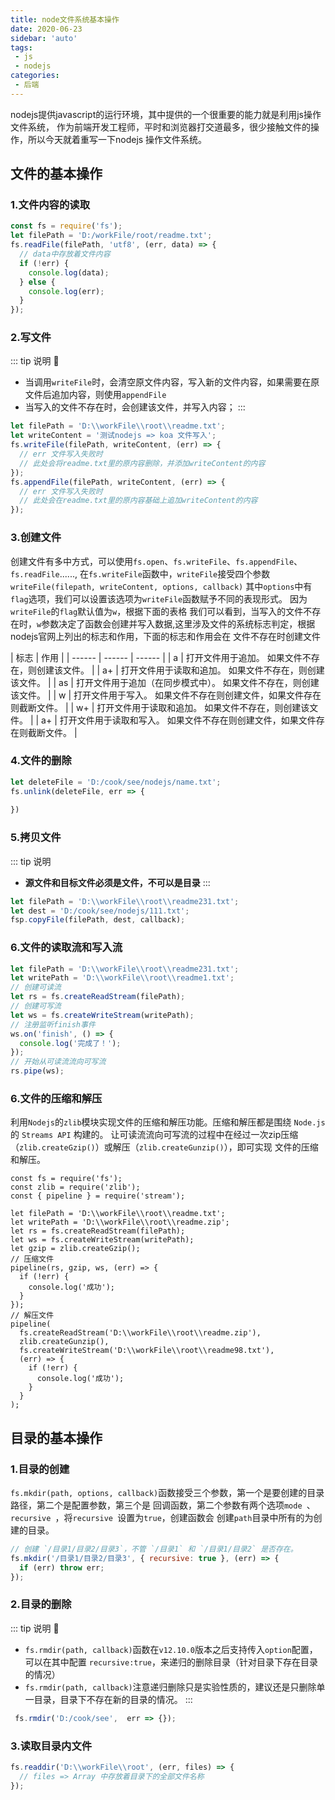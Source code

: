 ```yaml
---
title: node文件系统基本操作
date: 2020-06-23
sidebar: 'auto'
tags:
 - js
 - nodejs
categories:
 - 后端
---
```


nodejs提供javascript的运行环境，其中提供的一个很重要的能力就是利用js操作文件系统，
作为前端开发工程师，平时和浏览器打交道最多，很少接触文件的操作，所以今天就着重写一下nodejs
操作文件系统。

## 文件的基本操作

### 1.文件内容的读取
```js
const fs = require('fs');
let filePath = 'D:/workFile/root/readme.txt';
fs.readFile(filePath, 'utf8', (err, data) => {
  // data中存放着文件内容
  if (!err) {
    console.log(data);
  } else {
    console.log(err);
  }
});
```

### 2.写文件
::: tip 说明
:beginner:
* 当调用```writeFile```时，会清空原文件内容，写入新的文件内容，如果需要在原文件后追加内容，则使用```appendFile```
* 当写入的文件不存在时，会创建该文件，并写入内容；
:::

```js
let filePath = 'D:\\workFile\\root\\readme.txt';
let writeContent = '测试nodejs => koa 文件写入';
fs.writeFile(filePath, writeContent, (err) => {
  // err 文件写入失败时
  // 此处会将readme.txt里的原内容删除，并添加writeContent的内容
});
fs.appendFile(filePath, writeContent, (err) => {
  // err 文件写入失败时
  // 此处会在readme.txt里的原内容基础上追加writeContent的内容
});
```

### 3.创建文件
创建文件有多中方式，可以使用```fs.open```、```fs.writeFile```、```fs.appendFile```、```fs.readFile```......,
在```fs.writeFile```函数中，```writeFile```接受四个参数```writeFile(filepath, writeContent, options, callback)```
其中```options```中有```flag```选项，我们可以设置该选项为```writeFile```函数赋予不同的表现形式。
因为```writeFile```的```flag```默认值为```w```，根据下面的表格
我们可以看到，当写入的文件不存在时，```w```参数决定了函数会创建并写入数据,这里涉及文件的系统标志判定，根据nodejs官网上列出的标志和作用，下面的标志和作用会在
文件不存在时创建文件

| 标志 | 作用 |
| ------ | ------ | ------ |
| a | 打开文件用于追加。 如果文件不存在，则创建该文件。 |
| a+ | 打开文件用于读取和追加。 如果文件不存在，则创建该文件。 |
| as | 打开文件用于追加（在同步模式中）。 如果文件不存在，则创建该文件。 |
| w | 打开文件用于写入。 如果文件不存在则创建文件，如果文件存在则截断文件。 |
| w+ | 打开文件用于读取和追加。 如果文件不存在，则创建该文件。 |
| a+ | 打开文件用于读取和写入。 如果文件不存在则创建文件，如果文件存在则截断文件。 |

### 4.文件的删除
```js
let deleteFile = 'D:/cook/see/nodejs/name.txt';
fs.unlink(deleteFile, err => {
  
})
```

### 5.拷贝文件
::: tip 说明
* **源文件和目标文件必须是文件，不可以是目录**
:::
```js
let filePath = 'D:\\workFile\\root\\readme231.txt';
let dest = 'D:/cook/see/nodejs/111.txt';
fsp.copyFile(filePath, dest, callback);
```

### 6.文件的读取流和写入流
```js
let filePath = 'D:\\workFile\\root\\readme231.txt';
let writePath = 'D:\\workFile\\root\\readme1.txt';
// 创建可读流
let rs = fs.createReadStream(filePath);
// 创建可写流
let ws = fs.createWriteStream(writePath);
// 注册监听finish事件
ws.on('finish', () => {
  console.log('完成了！');
});
// 开始从可读流流向可写流
rs.pipe(ws);
```
### 6.文件的压缩和解压
利用```Nodejs```的```zlib```模块实现文件的压缩和解压功能。压缩和解压都是围绕 ```Node.js``` 的 ```Streams API``` 构建的。
让可读流流向可写流的过程中在经过一次zip压缩（```zlib.createGzip()```）或解压（```zlib.createGunzip()```），即可实现
文件的压缩和解压。
```js{9,11,19}
const fs = require('fs');
const zlib = require('zlib');
const { pipeline } = require('stream');

let filePath = 'D:\\workFile\\root\\readme.txt';
let writePath = 'D:\\workFile\\root\\readme.zip';
let rs = fs.createReadStream(filePath);
let ws = fs.createWriteStream(writePath);
let gzip = zlib.createGzip();
// 压缩文件
pipeline(rs, gzip, ws, (err) => {
  if (!err) {
    console.log('成功');
  }
});
// 解压文件
pipeline(
  fs.createReadStream('D:\\workFile\\root\\readme.zip'),
  zlib.createGunzip(),
  fs.createWriteStream('D:\\workFile\\root\\readme98.txt'),
  (err) => {
    if (!err) {
      console.log('成功');
    }
  }
);
```

## 目录的基本操作

### 1.目录的创建
```fs.mkdir(path, options, callback)```函数接受三个参数，第一个是要创建的目录路径，第二个是配置参数，第三个是
回调函数，第二个参数有两个选项```mode ```、```recursive ```，将```recursive ```设置为```true```，创建函数会
创建```path```目录中所有的为创建的目录。
```js
// 创建 `/目录1/目录2/目录3`，不管 `/目录1` 和 `/目录1/目录2` 是否存在。
fs.mkdir('/目录1/目录2/目录3', { recursive: true }, (err) => {
  if (err) throw err;
});
```

### 2.目录的删除
::: tip 说明
:beginner:
* ```fs.rmdir(path, callback)```函数在```v12.10.0```版本之后支持传入```option```配置，可以在其中配置
```recursive:true```，来递归的删除目录（针对目录下存在目录的情况）
* ```fs.rmdir(path, callback)```注意递归删除只是实验性质的，建议还是只删除单一目录，目录下不存在新的目录的情况。
:::
```js
 fs.rmdir('D:/cook/see',  err => {});
```

### 3.读取目录内文件
```js
fs.readdir('D:\\workFile\\root', (err, files) => {
  // files => Array 中存放着目录下的全部文件名称
});
```
